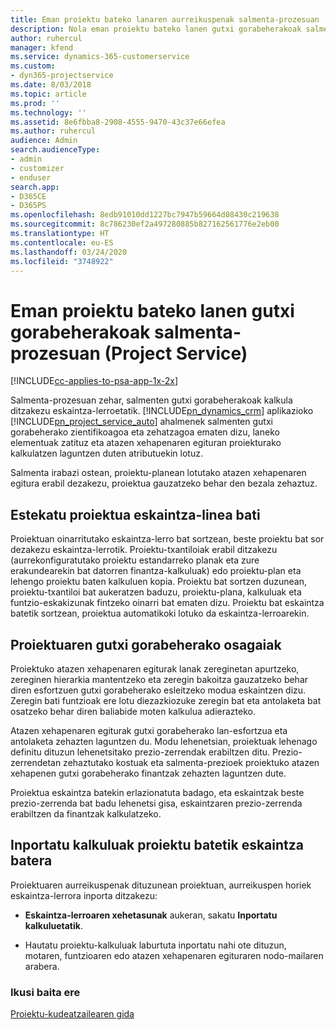 ```yaml
---
title: Eman proiektu bateko lanaren aurreikuspenak salmenta-prozesuan
description: Nola eman proiektu bateko lanen gutxi gorabeherakoak salmenta-prozesuan Project Service-n
author: ruhercul
manager: kfend
ms.service: dynamics-365-customerservice
ms.custom:
- dyn365-projectservice
ms.date: 8/03/2018
ms.topic: article
ms.prod: ''
ms.technology: ''
ms.assetid: 8e6fbba8-2908-4555-9470-43c37e66efea
ms.author: ruhercul
audience: Admin
search.audienceType:
- admin
- customizer
- enduser
search.app:
- D365CE
- D365PS
ms.openlocfilehash: 8edb91010dd1227bc7947b59664d08430c219638
ms.sourcegitcommit: 8c786230ef2a497280885b827162561776e2eb00
ms.translationtype: HT
ms.contentlocale: eu-ES
ms.lasthandoff: 03/24/2020
ms.locfileid: "3748922"
---
```

# <a name="provide-work-estimates-for-a-project-during-the-sales-process-project-service"></a>Eman proiektu bateko lanen gutxi gorabeherakoak salmenta-prozesuan (Project Service)

[!INCLUDE[cc-applies-to-psa-app-1x-2x](../includes/cc-applies-to-psa-app-1x-2x.md)]

Salmenta-prozesuan zehar, salmenten gutxi gorabeherakoak kalkula ditzakezu eskaintza-lerroetatik. [!INCLUDE[pn_dynamics_crm](../includes/pn-dynamics-crm.md)] aplikazioko [!INCLUDE[pn_project_service_auto](../includes/pn-project-service-auto.md)] ahalmenek salmenten gutxi gorabeherako zientifikoagoa eta zehatzagoa ematen dizu, laneko elementuak zatituz eta atazen xehapenaren egituran proiekturako kalkulatzen laguntzen duten atributuekin lotuz.  
  
 Salmenta irabazi ostean, proiektu-planean lotutako atazen xehapenaren egitura erabil dezakezu, proiektua gauzatzeko behar den bezala zehaztuz.  
  
## <a name="link-a-project-to-a-quote-line"></a>Estekatu proiektua eskaintza-linea bati  
 Proiektuan oinarritutako eskaintza-lerro bat sortzean, beste proiektu bat sor dezakezu eskaintza-lerrotik. Proiektu-txantiloiak erabil ditzakezu (aurrekonfiguratutako proiektu estandarreko planak eta zure erakundearekin bat datorren finantza-kalkuluak) edo proiektu-plan eta lehengo proiektu baten kalkuluen kopia. Proiektu bat sortzen duzunean, proiektu-txantiloi bat aukeratzen baduzu, proiektu-plana, kalkuluak eta funtzio-eskakizunak fintzeko oinarri bat ematen dizu. Proiektu bat eskaintza batetik sortzean, proiektua automatikoki lotuko da eskaintza-lerroarekin.  
  
## <a name="project-estimate-components"></a>Proiektuaren gutxi gorabeherako osagaiak  
 Proiektuko atazen xehapenaren egiturak lanak zereginetan apurtzeko, zereginen hierarkia mantentzeko eta zeregin bakoitza gauzatzeko behar diren esfortzuen gutxi gorabeherako esleitzeko modua eskaintzen dizu. Zeregin bati funtzioak ere lotu diezazkiozuke zeregin bat eta antolaketa bat osatzeko behar diren baliabide moten kalkulua adierazteko.  
  
 Atazen xehapenaren egiturak gutxi gorabeherako lan-esfortzua eta antolaketa zehazten laguntzen du. Modu lehenetsian, proiektuak lehenago definitu dituzun lehenetsitako prezio-zerrendak erabiltzen ditu. Prezio-zerrendetan zehaztutako kostuak eta salmenta-prezioek proiektuko atazen xehapenen gutxi gorabeherako finantzak zehazten laguntzen dute.  
  
 Proiektua eskaintza batekin erlazionatuta badago, eta eskaintzak beste prezio-zerrenda bat badu lehenetsi gisa, eskaintzaren prezio-zerrenda erabiltzen da finantzak kalkulatzeko.  
  
## <a name="import-estimates-from-a-project-into-a-quote"></a>Inportatu kalkuluak proiektu batetik eskaintza batera  
 Proiektuaren aurreikuspenak dituzunean proiektuan, aurreikuspen horiek eskaintza-lerrora inporta ditzakezu:  
  
-   **Eskaintza-lerroaren xehetasunak** aukeran, sakatu **Inportatu kalkuluetatik**. 

-   Hautatu proiektu-kalkuluak laburtuta inportatu nahi ote dituzun, motaren, funtzioaren edo atazen xehapenaren egituraren nodo-mailaren arabera.  
  
### <a name="see-also"></a>Ikusi baita ere  
 [Proiektu-kudeatzailearen gida](../project-service/project-manager-guide.md)
